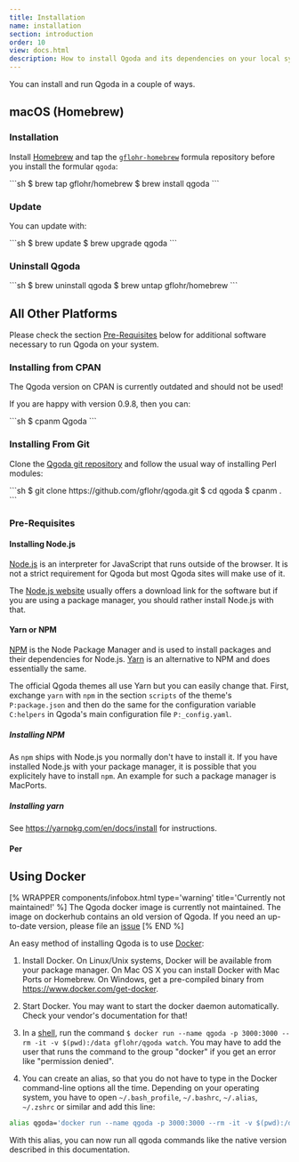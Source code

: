 ```yaml
---
title: Installation
name: installation
section: introduction
order: 10
view: docs.html
description: How to install Qgoda and its dependencies on your local system
---
```

You can install and run Qgoda in a couple of ways.

<qgoda-toc/>

## macOS (Homebrew)

### Installation

Install [Homebrew](https://brew.sh/) and tap the 
[`gflohr-homebrew`](https://github.com/gflohr/homebrew-homebrew) formula
repository before you install the formular `qgoda`:

<qgoda-noxgettext>
```sh
$ brew tap gflohr/homebrew
$ brew install qgoda
```
</qgoda-noxgettext>

### Update

You can update with:

<qgoda-noxgettext>
```sh
$ brew update
$ brew upgrade qgoda
```
</qgoda-noxgettext>

### Uninstall Qgoda

<qgoda-noxgettext>
```sh
$ brew uninstall qgoda
$ brew untap gflohr/homebrew
```
</qgoda-noxgettext>

## All Other Platforms

Please check the section [Pre-Requisites](#pre-requisites) below for additional
software necessary to run Qgoda on your system.

### Installing from CPAN

The Qgoda version on CPAN is currently outdated and should not be used!

If you are happy with version 0.9.8, then you can:

<qgoda-noxgettext>
```sh
$ cpanm Qgoda
```
</qgoda-noxgettext>

### Installing From Git

Clone the [Qgoda git repository](https://github.com/gflohr/qgoda) and follow
the usual way of installing Perl modules:

<qgoda-noxgettext>
```sh
$ git clone https://github.com/gflohr/qgoda.git
$ cd qgoda
$ cpanm .
```
</qgoda-noxgettext>

### Pre-Requisites

#### Installing Node.js

[Node.js](https://nodejs.org/en/) is an interpreter for JavaScript that runs outside of the browser.  It is not a strict requirement for Qgoda but most Qgoda sites will make use of it.

The [Node.js website](https://nodejs.org/en/) usually offers a download link for the software but if you are using a package manager, you should rather install Node.js with that.

#### Yarn or NPM

[NPM](https://yarnpkg.com/en/) is the Node Package Manager and is used to install packages and their dependencies for Node.js.  [Yarn](https://yarnpkg.com/en/) is an alternative to NPM and does essentially the same.

The official Qgoda themes all use Yarn but you can easily change that.  First, exchange `yarn` with `npm` in the section `scripts` of the theme's `P:package.json` and then do the same for the configuration variable `C:helpers` in Qgoda's main configuration file `P:_config.yaml`.

##### Installing NPM

As `npm` ships with Node.js you normally don't have to install it.  If you have installed Node.js with your package manager, it is possible that you explicitely have to install `npm`.  An example for such a package manager is MacPorts.

##### Installing yarn

See https://yarnpkg.com/en/docs/install for instructions.

#### Per

## Using Docker

[% WRAPPER components/infobox.html
           type='warning' title='Currently not maintained!' %]
The Qgoda docker image is currently not maintained.  The image on dockerhub
contains an old version of Qgoda.  If you need an up-to-date version, please
file an [issue](https://github.com/gflohr/qgoda)
[% END %]

An easy method of installing Qgoda is to use [Docker](https://www.docker.com/):

1. Install Docker.  On Linux/Unix systems, Docker will be available from
your package manager.  On Mac OS X you can install Docker with Mac Ports
or Homebrew.  On Windows, get a pre-compiled binary from
https://www.docker.com/get-docker.

1. Start Docker.  You may want to start the docker daemon automatically.
Check your vendor's documentation for that!

1. In a [shell](http://www.guido-flohr.net/en/command-line/), run
the command `$ docker run --name qgoda -p 3000:3000 --rm -it -v $(pwd):/data gflohr/qgoda watch`.
You may have to add the user that runs the command to the group "docker"
if you get an error like "permission denied".

1. You can create an alias, so that you do not have to type in
the Docker command-line options all the time.  Depending on your operating system,
you have to open `~/.bash_profile`, `~/.bashrc`, `~/.alias`, `~/.zshrc`
or similar and add this line:

```bash
alias qgoda='docker run --name qgoda -p 3000:3000 --rm -it -v $(pwd):/data gflohr/qgoda'
```

With this alias, you can now run all qgoda commands like the native version
described in this documentation.
